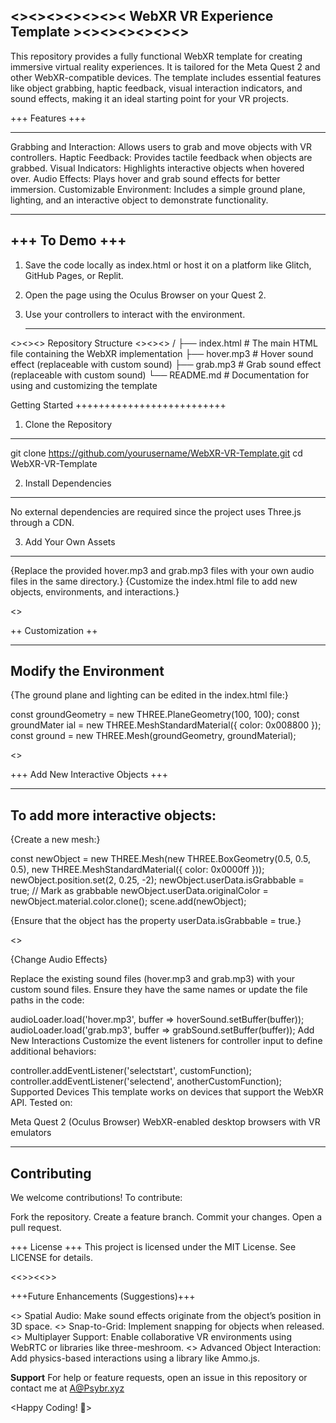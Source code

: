 <><><><><><>< WebXR VR Experience Template ><><><><><><>
--------------------------------------------------------

This repository provides a fully functional WebXR template for creating immersive virtual reality experiences. It is tailored for the Meta Quest 2 and other WebXR-compatible devices. The template includes essential features like object grabbing, haptic feedback, visual interaction indicators, and sound effects, making it an ideal starting point for your VR projects.

+++ Features +++
________________________

Grabbing and Interaction: Allows users to grab and move objects with VR controllers.
Haptic Feedback: Provides tactile feedback when objects are grabbed.
Visual Indicators: Highlights interactive objects when hovered over.
Audio Effects: Plays hover and grab sound effects for better immersion.
Customizable Environment: Includes a simple ground plane, lighting, and an interactive object to demonstrate functionality.

------------
+++ To Demo +++
------------
1. Save the code locally as index.html or host it on a platform like Glitch, GitHub Pages, or Replit.
2. Open the page using the Oculus Browser on your Quest 2.
3. Use your controllers to interact with the environment.

    _____________________________________________________
   
<><><> Repository Structure <><><>
/
├── index.html         # The main HTML file containing the WebXR implementation
├── hover.mp3          # Hover sound effect (replaceable with custom sound)
├── grab.mp3           # Grab sound effect (replaceable with custom sound)
└── README.md          # Documentation for using and customizing the template

Getting Started
++++++++++++++++++++++++++

1. Clone the Repository
------------------------

git clone https://github.com/yourusername/WebXR-VR-Template.git
cd WebXR-VR-Template

2. Install Dependencies
-----------------------
No external dependencies are required since the project uses Three.js through a CDN.

3. Add Your Own Assets
-----------------------

{Replace the provided hover.mp3 and grab.mp3 files with your own audio files in the same directory.}
{Customize the index.html file to add new objects, environments, and interactions.}

<>

++ Customization ++

----------------------
Modify the Environment
----------------------

{The ground plane and lighting can be edited in the index.html file:}

const groundGeometry = new THREE.PlaneGeometry(100, 100);
const groundMater
ial = new THREE.MeshStandardMaterial({ color: 0x008800 });
const ground = new THREE.Mesh(groundGeometry, groundMaterial);

<>

+++ Add New Interactive Objects +++

--------------------------------
To add more interactive objects:
--------------------------------

{Create a new mesh:}

const newObject = new THREE.Mesh(new THREE.BoxGeometry(0.5, 0.5, 0.5), new THREE.MeshStandardMaterial({ color: 0x0000ff }));
newObject.position.set(2, 0.25, -2);
newObject.userData.isGrabbable = true; // Mark as grabbable
newObject.userData.originalColor = newObject.material.color.clone();
scene.add(newObject);

{Ensure that the object has the property userData.isGrabbable = true.}

<>

{Change Audio Effects}

Replace the existing sound files (hover.mp3 and grab.mp3) with your custom sound files. 
Ensure they have the same names or update the file paths in the code:

audioLoader.load('hover.mp3', buffer => hoverSound.setBuffer(buffer));
audioLoader.load('grab.mp3', buffer => grabSound.setBuffer(buffer));
Add New Interactions
Customize the event listeners for controller input to define additional behaviors:

controller.addEventListener('selectstart', customFunction);
controller.addEventListener('selectend', anotherCustomFunction);
Supported Devices
This template works on devices that support the WebXR API. Tested on:

Meta Quest 2 (Oculus Browser)
WebXR-enabled desktop browsers with VR emulators

------------
Contributing
------------
We welcome contributions! To contribute:

Fork the repository.
Create a feature branch.
Commit your changes.
Open a pull request.

+++
License
+++
This project is licensed under the MIT License. See LICENSE for details.

<<>><<>>

+++Future Enhancements (Suggestions)+++

<> Spatial Audio: Make sound effects originate from the object’s position in 3D space.
<> Snap-to-Grid: Implement snapping for objects when released.
<> Multiplayer Support: Enable collaborative VR environments using WebRTC or libraries like three-meshroom.
<> Advanced Object Interaction: Add physics-based interactions using a library like Ammo.js.

__Support__
For help or feature requests, open an issue in this repository or contact me at A@Psybr.xyz

<Happy Coding! 🚀>
